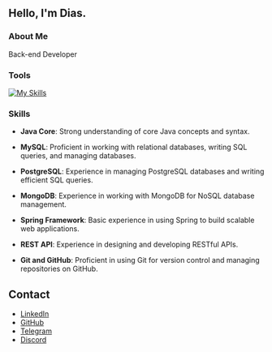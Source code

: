 ## Hello, I'm Dias.

### About Me
Back-end Developer

### Tools
[![My Skills](https://skillicons.dev/icons?i=java,spring,mysql,postgres,mongodb,github,git,linkedin,gitlab,idea)](https://skillicons.dev)

### Skills 

- **Java Core**: Strong understanding of core Java concepts and syntax.  

- **MySQL**: Proficient in working with relational databases, writing SQL queries, and managing databases.  

- **PostgreSQL**: Experience in managing PostgreSQL databases and writing efficient SQL queries.  

 - **MongoDB**: Experience in working with MongoDB for NoSQL database management.  

- **Spring Framework**: Basic experience in using Spring to build scalable web applications.  

- **REST API**: Experience in designing and developing RESTful APIs.  

- **Git and GitHub**: Proficient in using Git for version control and managing repositories on GitHub.  

## Contact
- [LinkedIn](https://www.linkedin.com/in/rea1dias/)
- [GitHub](https://github.com/rea1dias)
- [Telegram](https://t.me/rea1dias)
- [Discord](https://discord.gg/Fcph5QYc)







